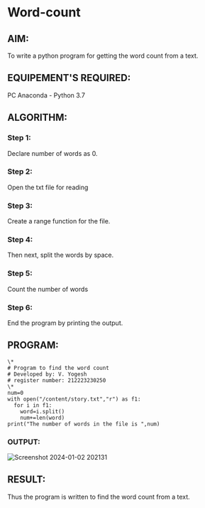 # Word-count
## AIM:
To write a python program for getting the word count from a text.
## EQUIPEMENT'S REQUIRED: 
PC
Anaconda - Python 3.7
## ALGORITHM: 
### Step 1:
Declare number of words as 0.
### Step 2: 
Open the txt file for reading 
### Step 3: 
Create a range function for the file.
### Step 4:  
Then next, split the words by space.
### Step 5: 
Count the number of words
### Step 6: 
End the program by printing the output.
## PROGRAM:
```
\*
# Program to find the word count
# Developed by: V. Yogesh
# register number: 212223230250
\*
num=0
with open("/content/story.txt","r") as f1:
  for i in f1:
    word=i.split()
    num+=len(word)
print("The number of words in the file is ",num)
```
### OUTPUT:
![Screenshot 2024-01-02 202131](https://github.com/Yogesh-Yogi-1/Word-count/assets/148514598/8fba8882-dcbe-4137-a0b1-22cec6add8e0)

## RESULT:
Thus the program is written to find the word count from a text.
